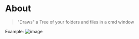 # About
> "Draws" a Tree of your folders and files in a cmd window

Example:
![image](https://github.com/hzFishy/Learning_cpp/assets/84443782/c039c8d4-f665-4984-9eeb-fa2d9280dd35)
